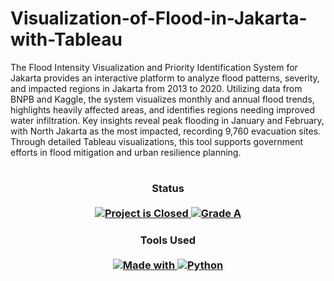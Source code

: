 # Visualization-of-Flood-in-Jakarta-with-Tableau
The Flood Intensity Visualization and Priority Identification System for Jakarta provides an interactive platform to analyze flood patterns, severity, and impacted regions in Jakarta from 2013 to 2020. Utilizing data from BNPB and Kaggle, the system visualizes monthly and annual flood trends, highlights heavily affected areas, and identifies regions needing improved water infiltration. Key insights reveal peak flooding in January and February, with North Jakarta as the most impacted, recording 9,760 evacuation sites. Through detailed Tableau visualizations, this tool supports government efforts in flood mitigation and urban resilience planning.
#

<H3 align="center">
  Status<br><br>
  <a href=#>
    <img src="https://img.shields.io/badge/Project_Status-Closed-red.svg" alt="Project is Closed">
  </a>
  <a href=#>
    <img src="https://img.shields.io/badge/Final_Grade-A-green.svg" alt="Grade A">
  </a>
</H3>

<H3 align="center">
  Tools Used<br><br>
  <a href=#>
    <img src="https://img.shields.io/badge/Made%20with-lightgrey?style=for-the-badge" alt="Made with">
    <img src="https://img.shields.io/badge/Python-3670A0?style=for-the-badge&logo=python&logoColor=ffdd54" alt="Python">
  </a>
</H3>
